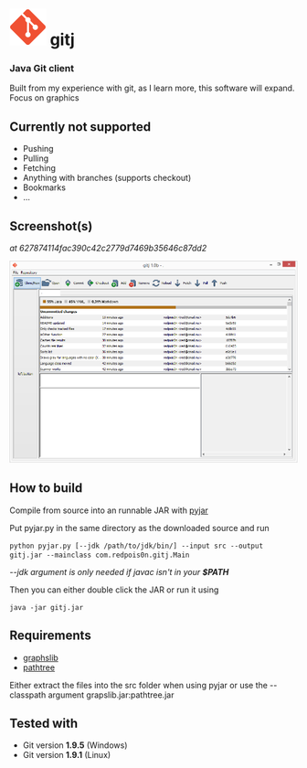 # ![Icon](src/icons/icon-big.png) gitj
### Java Git client

Built from my experience with git, as I learn more, this software will expand.
Focus on graphics

## Currently not supported

- Pushing
- Pulling
- Fetching
- Anything with branches (supports checkout)
- Bookmarks
- ...

## Screenshot(s)

_at 627874114fac390c42c2779d7469b35646c87dd2_

![Screenshot](screenshots/main.png)

## How to build

Compile from source into an runnable JAR with [pyjar](https://github.com/redpois0n/pyjar)

Put pyjar.py in the same directory as the downloaded source and run

```
python pyjar.py [--jdk /path/to/jdk/bin/] --input src --output gitj.jar --mainclass com.redpois0n.gitj.Main
```

*--jdk argument is only needed if javac isn't in your __$PATH__*

Then you can either double click the JAR or run it using

```
java -jar gitj.jar
```

## Requirements

- [graphslib](https://github.com/redpois0n/graphslib)
- [pathtree](https://github.com/redpois0n/pathtree)

Either extract the files into the src folder when using pyjar or use the --classpath argument grapslib.jar:pathtree.jar

## Tested with

- Git version **1.9.5** (Windows)
- Git version **1.9.1** (Linux)
